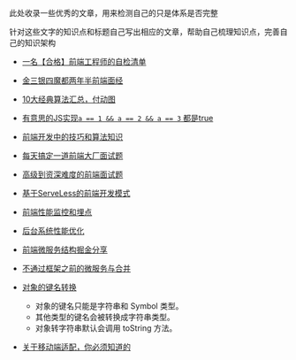 此处收录一些优秀的文章，用来检测自己的只是体系是否完整

针对这些文字的知识点和标题自己写出相应的文章，帮助自己梳理知识点，完善自己的知识架构


- [一名【合格】前端工程师的自检清单](https://juejin.im/post/5cc1da82f265da036023b628)

- [金三银四魔都两年半前端面经](https://juejin.im/post/5cb87f9df265da03555c78ec)

- [10大经典算法汇总，付动图](https://mp.weixin.qq.com/s/1JwQWxqZWtY5utHBFSnbeQ)

- [有意思的JS实现`a == 1 && a == 2 && a == 3` 都是true](http://caibaojian.com/variable-change.html)

- [前端开发中的技巧和算法知识](https://github.com/louzhedong/blog)

- [每天搞定一道前端大厂面试题](https://github.com/Advanced-Frontend/Daily-Interview-Question)

- [高级到资深难度的前端面试题](https://github.com/airuikun/Weekly-FE-Interview/issues)

- [基于ServeLess的前端开发模式](https://juejin.im/post/5cdc3dc2e51d453b6c1d9d3a)

- [前端性能监控和埋点](https://juejin.im/post/5cdbaab7e51d456e5977b270)

- [后台系统性能优化](https://juejin.im/post/5c76843af265da2ddd4a6dd0)

- [前端微服务结构掘金分享](https://juejin.im/post/5ba057695188255c953821c6)

- [不通过框架之前的微服务与合并](https://github.com/hubvue/Micro-FE)

- [对象的键名转换](https://github.com/Advanced-Frontend/Daily-Interview-Question/issues/125)
    - 对象的键名只能是字符串和 Symbol 类型。
    - 其他类型的键名会被转换成字符串类型。
    - 对象转字符串默认会调用 toString 方法。

- [关于移动端适配，你必须知道的](https://juejin.im/post/5cddf289f265da038f77696c)
